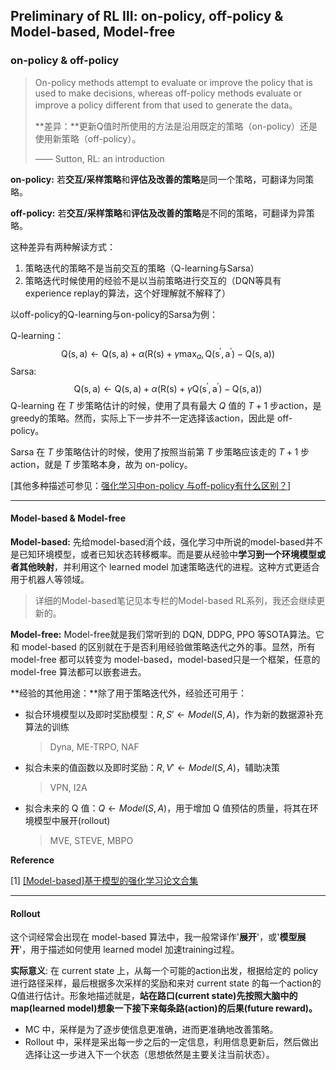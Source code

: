 ## Preliminary of RL Ⅲ: on-policy, off-policy & Model-based, Model-free

### on-policy & off-policy

> On-policy methods attempt to evaluate or improve the policy that is used to make decisions, whereas off-policy methods evaluate or improve a policy different from that used to generate the data。
>
> **差异：**更新Q值时所使用的方法是沿用既定的策略（on-policy）还是使用新策略（off-policy）。
>
> —— Sutton, RL: an introduction

**on-policy:** 若**交互/采样策略**和**评估及改善的策略**是同一个策略，可翻译为同策略。

**off-policy:** 若**交互/采样策略**和**评估及改善的策略**是不同的策略，可翻译为异策略。

这种差异有两种解读方式：

1. 策略迭代的策略不是当前交互的策略（Q-learning与Sarsa）
2. 策略迭代时候使用的经验不是以当前策略进行交互的（DQN等具有 experience replay的算法，这个好理解就不解释了）

以off-policy的Q-learning与on-policy的Sarsa为例：

Q-learning：
$$
\mathrm{Q}(\mathrm{s}, \mathrm{a}) \leftarrow \mathrm{Q}(\mathrm{s}, \mathrm{a})+\alpha\left(\mathrm{R}(\mathrm{s})+\gamma \max _{a}, \mathrm{Q}\left(\mathrm{s}^{\prime}, \mathrm{a}^{\prime}\right)-\mathrm{Q}(\mathrm{s}, \mathrm{a})\right)
$$
Sarsa:
$$
\mathrm{Q}(\mathrm{s}, \mathrm{a}) \leftarrow \mathrm{Q}(\mathrm{s}, \mathrm{a})+\alpha\left(\mathrm{R}(\mathrm{s})+\gamma \mathrm{Q}\left(\mathrm{s}^{\prime}, \mathrm{a}^{\prime}\right)-\mathrm{Q}(\mathrm{s}, \mathrm{a})\right)
$$
Q-learning 在 $T$ 步策略估计的时候，使用了具有最大 $Q$ 值的 $T+1$ 步action，是greedy的策略。然而，实际上下一步并不一定选择该action，因此是 off-policy。

Sarsa 在 $T$ 步策略估计的时候，使用了按照当前第 $T$ 步策略应该走的 $T+1$ 步action，就是 $T$ 步策略本身，故为 on-policy。

[其他多种描述可参见：[强化学习中on-policy 与off-policy有什么区别？](https://www.zhihu.com/question/57159315)]

---

#### Model-based & Model-free

**Model-based:** 先给model-based消个歧，强化学习中所说的model-based并不是已知环境模型，或者已知状态转移概率。而是要从经验中**学习到一个环境模型或者其他映射**，并利用这个 learned model 加速策略迭代的进程。这种方式更适合用于机器人等领域。

> 详细的Model-based笔记见本专栏的Model-based RL系列，我还会继续更新的。

**Model-free:** Model-free就是我们常听到的 DQN, DDPG, PPO 等SOTA算法。它和 model-based 的区别就在于是否利用经验做策略迭代之外的事。显然，所有 model-free 都可以转变为 model-based，model-based只是一个框架，任意的 model-free 算法都可以嵌套进去。

**经验的其他用途：**除了用于策略迭代外，经验还可用于：

- 拟合环境模型以及即时奖励模型：$R,S'\leftarrow Model(S,A)$，作为新的数据源补充算法的训练

  > Dyna, ME-TRPO, NAF

- 拟合未来的值函数以及即时奖励：$R,V'\leftarrow Model(S,A)$，辅助决策

  > VPN, I2A

- 拟合未来的 Q 值：$Q\leftarrow Model(S,A)$，用于增加 Q 值预估的质量，将其在环境模型中展开(rollout)

  > MVE, STEVE, MBPO



**Reference**

[1] [[Model-based]基于模型的强化学习论文合集](https://zhuanlan.zhihu.com/p/72642285)

---

#### Rollout

这个词经常会出现在 model-based 算法中，我一般常译作'**展开**'，或'**模型展开**'，用于描述如何使用 learned model 加速training过程。

**实际意义**: 在 current state 上，从每一个可能的action出发，根据给定的 policy 进行路径采样，最后根据多次采样的奖励和来对 current state 的每一个action的Q值进行估计。形象地描述就是，**站在路口(current state)先按照大脑中的map(learned model)想象一下接下来每条路(action)的后果(future reward)。**

- MC 中，采样是为了逐步使信息更准确，进而更准确地改善策略。
- Rollout 中，采样是采出每一步之后的一定信息，利用信息更新后，然后做出选择让这一步进入下一个状态（思想依然是主要关注当前状态）。

